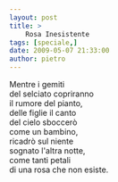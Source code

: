 ```yaml
---
layout: post
title: >
    Rosa Inesistente
tags: [speciale,]
date: 2009-05-07 21:33:00
author: pietro
---
```

Mentre i gemiti<br/>del selciato copriranno<br/>il rumore del pianto,<br/>delle figlie il canto<br/>del cielo sboccerò<br/>come un bambino,<br/>ricadrò sul niente<br/>sognato l'altra notte,<br/>come tanti petali<br/>di una rosa che non esiste.
